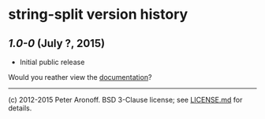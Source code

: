 # string-split version history

## *1.0-0* (July ?, 2015)

+ Initial public release

Would you reather view the [documentation][d]?

[d]: /README.md
---

(c) 2012-2015 Peter Aronoff. BSD 3-Clause license; see [LICENSE.md][l] for
details.

[l]: /LICENSE.md
